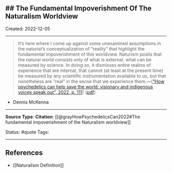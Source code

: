 ## ## The Fundamental Impoverishment Of The Naturalism Worldview

Created: 2022-12-05

*****

> It’s here where I come up against some unexamined assumptions in the naturist’s conceptualization of “reality” that highlight the fundamental impoverishment of this worldview. Naturism posits that the natural world consists only of what is external, what can be measured by science. In doing so, it dismisses entire realms of experience that are internal, that cannot (at least at the present time) be measured by any scientific instrumentation available to us, but that nonetheless are “real” in the sense that we experience them.—([“How psychedelics can help save the world: visionary and indigenous voices speak out”, 2022, p. 111](zotero://select/library/items/4JWT9MM7)) ([pdf](zotero://open-pdf/library/items/RMMUBHQL?page=129&annotation=HGM7J75N))

- Dennis McKenna

*****

**Source Type**:
**Citation**: [[@grayHowPsychedelicsCan2022#The fundamental impoverishment of the Naturalism worldview]] 

Status: #quote 
Tags: 

*****

## References

- [[Naturalism Definition]] 

